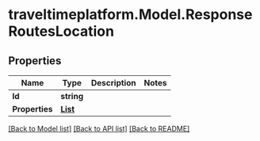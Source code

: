 # traveltimeplatform.Model.ResponseRoutesLocation
## Properties

Name | Type | Description | Notes
------------ | ------------- | ------------- | -------------
**Id** | **string** |  | 
**Properties** | [**List<ResponseRoutesProperties>**](ResponseRoutesProperties.md) |  | 

[[Back to Model list]](../README.md#documentation-for-models) [[Back to API list]](../README.md#documentation-for-api-endpoints) [[Back to README]](../README.md)

